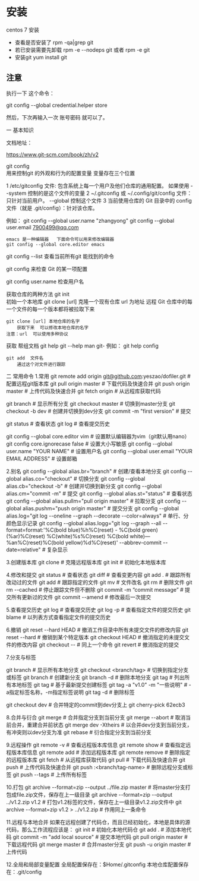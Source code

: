 
# 安装
centos 7 安装

+ 查看是否安装了
rpm -qa|grep git
+ 若已安装需要先卸载
rpm -e --nodeps git  或者  rpm -e git
+ 安装git
yum install git



## 注意
执行一下 这个命令：

git config --global credential.helper store

然后，下次再输入一次 账号密码 就可以了。


一 基本知识

文档地址：

https://www.git-scm.com/book/zh/v2

git config	
	用来控制git 的外观和行为的配置变量 变量存在三个位置

1	/etc/gitconfig 文件: 包含系统上每一个用户及他们仓库的通用配置。 如果使用
	--system 	  控制的是这个文件的变量
2	~/.gitconfig 或 ~/.config/git/config 文件：只针对当前用户。 
	 --global  控制这个文件
3	当前使用仓库的 Git 目录中的 config 文件（就是 .git/config）：针对该仓库。

例如：
	git config --global user.name "zhangyong"
	git config --global user.email 7900499@qq.com

	emacs 是一种编辑器   下面命令可以用来修改编辑器
 	git config --global core.editor emacs

git config --list
 	查看当前所有git 能找到的命令	

git config <key>
	来检查 Git 的某一项配置

git config user.name
	检查用户名


获取仓库的两种方法
	git init	
		初始一个本地库
	git clone [url]
		克隆一个现有仓库 url 为地址
		远程 Git 仓库中的每一个文件的每一个版本都将被拉取下来

	git clone [url] 本地仓库的名字
		获取下来  可以修改本地仓库的名字
	注意：url  可以使用多种协议
获取 帮组文档
	git help <verb>
	git <verb> --help
	man git-<verb>
例如：
	git help config



	git add  文件名
		通过这个对文件进行跟踪
二 常用命令
1.常用
git remote add origin git@github.com:yeszao/dofiler.git         # 配置远程git版本库
git pull origin master                                          # 下载代码及快速合并 
git push origin master                                          # 上传代码及快速合并
git fetch origin                                                # 从远程库获取代码

git branch                                                      # 显示所有分支
git checkout master                                             # 切换到master分支
git checkout -b dev                                             # 创建并切换到dev分支
git commit -m "first version"                                   # 提交

git status                                                      # 查看状态
git log                                                         # 查看提交历史


git config --global core.editor vim                             # 设置默认编辑器为vim（git默认用nano）
git config core.ignorecase false                                # 设置大小写敏感
git config --global user.name "YOUR NAME"                       # 设置用户名
git config --global user.email "YOUR EMAIL ADDRESS"             # 设置邮箱

2.别名
git config --global alias.br="branch"                 # 创建/查看本地分支
git config --global alias.co="checkout"               # 切换分支
git config --global alias.cb="checkout -b"            # 创建并切换到新分支
git config --global alias.cm="commit -m"              # 提交
git config --global alias.st="status"                 # 查看状态
git config --global alias.pullm="pull origin master"  # 拉取分支
git config --global alias.pushm="push origin master"  # 提交分支
git config --global alias.log="git log --oneline --graph --decorate --color=always" # 单行、分颜色显示记录
git config --global alias.logg="git log --graph --all --format=format:'%C(bold blue)%h%C(reset) - %C(bold green)(%ar)%C(reset) %C(white)%s%C(reset) %C(bold white)— %an%C(reset)%C(bold yellow)%d%C(reset)' --abbrev-commit --date=relative" # 复杂显示

3.创建版本库
git clone <url>                 # 克隆远程版本库
git init                        # 初始化本地版本库

4.修改和提交
git status                      # 查看状态
git diff                        # 查看变更内容
git add .                       # 跟踪所有改动过的文件
git add <file>                  # 跟踪指定的文件
git mv <old> <new>              # 文件改名
git rm <file>                   # 删除文件
git rm --cached <file>          # 停止跟踪文件但不删除
git commit -m “commit message”  # 提交所有更新过的文件
git commit --amend              # 修改最后一次提交

5.查看提交历史
git log                         # 查看提交历史
git log -p <file>               # 查看指定文件的提交历史
git blame <file>                # 以列表方式查看指定文件的提交历史

6.撤销
git reset --hard HEAD           # 撤消工作目录中所有未提交文件的修改内容
git reset --hard <version>      # 撤销到某个特定版本
git checkout HEAD <file>        # 撤消指定的未提交文件的修改内容
git checkout -- <file>          # 同上一个命令
git revert <commit>             # 撤消指定的提交


7.分支与标签

git branch                      # 显示所有本地分支
git checkout <branch/tag>       # 切换到指定分支或标签
git branch <new-branch>         # 创建新分支
git branch -d <branch>          # 删除本地分支
git tag                         # 列出所有本地标签
git tag <tagname>               # 基于最新提交创建标签
git tag -a "v1.0" -m "一些说明"  # -a指定标签名称，-m指定标签说明
git tag -d <tagname>            # 删除标签

git checkout dev                # 合并特定的commit到dev分支上
git cherry-pick 62ecb3

8.合并与衍合
git merge <branch>              # 合并指定分支到当前分支
git merge --abort               # 取消当前合并，重建合并前状态
git merge dev -Xtheirs          # 以合并dev分支到当前分支，有冲突则以dev分支为准
git rebase <branch>             # 衍合指定分支到当前分支


9.远程操作
git remote -v                   # 查看远程版本库信息
git remote show <remote>        # 查看指定远程版本库信息
git remote add <remote> <url>   # 添加远程版本库
git remote remove <remote>      # 删除指定的远程版本库
git fetch <remote>              # 从远程库获取代码
git pull <remote> <branch>      # 下载代码及快速合并
git push <remote> <branch>      # 上传代码及快速合并
git push <remote> :<branch/tag-name> # 删除远程分支或标签
git push --tags                 # 上传所有标签

10.打包
git archive --format=zip --output ../file.zip master    # 将master分支打包成file.zip文件，保存在上一级目录
git archive --format=zip --output ../v1.2.zip v1.2      # 打包v1.2标签的文件，保存在上一级目录v1.2.zip文件中
git archive --format=zip v1.2 > ../v1.2.zip             # 作用同上一条命令


11.远程与本地合并
如果在远程创建了代码仓，而且已经初始化，本地是具体的源代码，那么工作流程应该是：
git init                              # 初始化本地代码仓
git add .                             # 添加本地代码
git commit -m "add local source"      # 提交本地代码
git pull origin master                # 下载远程代码
git merge master                      # 合并master分支
git push -u origin master             # 上传代码

12.全局和局部变量配置
全局配置保存在：$Home/.gitconfig
本地仓库配置保存在：.git/config